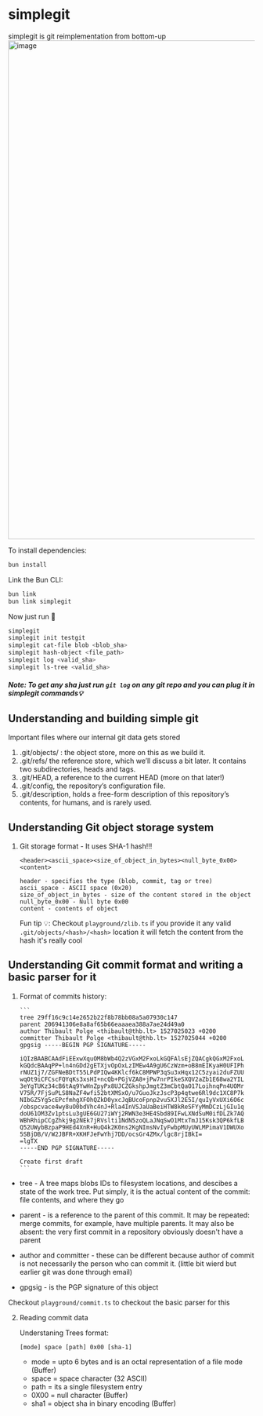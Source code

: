 # simplegit

simplegit is git reimplementation from bottom-up
<img width="1017" alt="image" src="https://github.com/PranjalAgni/simplegit/assets/26196076/c816b0ea-f00f-4b13-8622-4f118fe1c19a">

To install dependencies:

```bash
bun install
```

Link the Bun CLI:

```bash
bun link
bun link simplegit
```

Now just run 🚀

```bash
simplegit
simplegit init testgit
simplegit cat-file blob <blob_sha>
simplegit hash-object <file_path>
simplegit log <valid_sha>
simplegit ls-tree <valid_sha>
```

##### **Note**: To get any sha just run `git log` on any git repo and you can plug it in simplegit commands💡

## Understanding and building simple git

Important files where our internal git data gets stored

1. .git/objects/ : the object store, more on this as we build it.
2. .git/refs/ the reference store, which we’ll discuss a bit later. It contains two subdirectories, heads and tags.
3. .git/HEAD, a reference to the current HEAD (more on that later!)
4. .git/config, the repository’s configuration file.
5. .git/description, holds a free-form description of this repository’s contents, for humans, and is rarely used.

## Understanding Git object storage system

1.  Git storage format - It uses SHA-1 hash!!!

    `<header><ascii_space><size_of_object_in_bytes><null_byte_0x00><content>`

        header - specifies the type (blob, commit, tag or tree)
        ascii_space - ASCII space (0x20)
        size_of_object_in_bytes - size of the content stored in the object
        null_byte_0x00 - Null byte 0x00
        content - contents of object

    Fun tip 💡: Checkout `playground/zlib.ts` if you provide it any valid `.git/objects/<hash>/<hash>` location it will fetch the content from the hash it's really cool

## Understanding Git commit format and writing a basic parser for it

1.  Format of commits history:

        ```
        tree 29ff16c9c14e2652b22f8b78bb08a5a07930c147
        parent 206941306e8a8af65b66eaaaea388a7ae24d49a0
        author Thibault Polge <thibault@thb.lt> 1527025023 +0200
        committer Thibault Polge <thibault@thb.lt> 1527025044 +0200
        gpgsig -----BEGIN PGP SIGNATURE-----

        iQIzBAABCAAdFiEExwXquOM8bWb4Q2zVGxM2FxoLkGQFAlsEjZQACgkQGxM2FxoL
        kGQdcBAAqPP+ln4nGDd2gETXjvOpOxLzIMEw4A9gU6CzWzm+oB8mEIKyaH0UFIPh
        rNUZ1j7/ZGFNeBDtT55LPdPIQw4KKlcf6kC8MPWP3qSu3xHqx12C5zyai2duFZUU
        wqOt9iCFCscFQYqKs3xsHI+ncQb+PGjVZA8+jPw7nrPIkeSXQV2aZb1E68wa2YIL
        3eYgTUKz34cB6tAq9YwHnZpyPx8UJCZGkshpJmgtZ3mCbtQaO17LoihnqPn4UOMr
        V75R/7FjSuPLS8NaZF4wfi52btXMSxO/u7GuoJkzJscP3p4qtwe6Rl9dc1XC8P7k
        NIbGZ5Yg5cEPcfmhgXFOhQZkD0yxcJqBUcoFpnp2vu5XJl2E5I/quIyVxUXi6O6c
        /obspcvace4wy8uO0bdVhc4nJ+Rla4InVSJaUaBeiHTW8kReSFYyMmDCzLjGIu1q
        doU61OM3Zv1ptsLu3gUE6GU27iWYj2RWN3e3HE4Sbd89IFwLXNdSuM0ifDLZk7AQ
        WBhRhipCCgZhkj9g2NEk7jRVslti1NdN5zoQLaJNqSwO1MtxTmJ15Ksk3QP6kfLB
        Q52UWybBzpaP9HEd4XnR+HuQ4k2K0ns2KgNImsNvIyFwbpMUyUWLMPimaV1DWUXo
        5SBjDB/V/W2JBFR+XKHFJeFwYhj7DD/ocsGr4ZMx/lgc8rjIBkI=
        =lgTX
        -----END PGP SIGNATURE-----

        Create first draft
        ```

- tree - A tree maps blobs IDs to filesystem locations, and descibes a state of the work tree. Put simply, it is the actual content of the commit: file contents, and where they go

- parent - is a reference to the parent of this commit. It may be repeated: merge commits, for example, have multiple parents. It may also be absent: the very first commit in a repository obviously doesn't have a parent

- author and committer - these can be different because author of commit is not necessarily the person who can commit it. (little bit wierd but earlier git was done through email)

- gpgsig - is the PGP signature of this object

Checkout `playground/commit.ts` to checkout the basic parser for this

2. Reading commit data

   Understaning Trees format:

   ```
   [mode] space [path] 0x00 [sha-1]
   ```

   - mode = upto 6 bytes and is an octal representation of a file mode (Buffer)
   - space = space character (32 ASCII)
   - path = its a single filesystem entry
   - 0X00 = null character (Buffer)
   - sha1 = object sha in binary encoding (Buffer)
